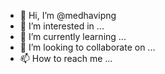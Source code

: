 - 👋 Hi, I’m @medhavipng
- 👀 I’m interested in ...
- 🌱 I’m currently learning ...
- 💞️ I’m looking to collaborate on ...
- 📫 How to reach me ...

<!---
medhavipng/medhavipng is a ✨ special ✨ repository because its `README.md` (this file) appears on your GitHub profile.
You can click the Preview link to take a look at your changes.
--->
